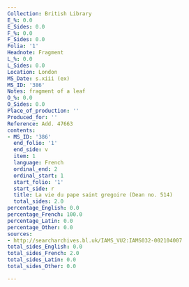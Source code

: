 ```yaml
---
Collection: British Library
E_%: 0.0
E_Sides: 0.0
F_%: 0.0
F_Sides: 0.0
Folia: '1'
Headnote: Fragment
L_%: 0.0
L_Sides: 0.0
Location: London
MS_Date: s.xiii (ex)
MS_ID: '386'
Notes: fragment of a leaf
O_%: 0.0
O_Sides: 0.0
Place_of_production: ''
Produced_for: ''
Reference: Add. 47663
contents:
- MS_ID: '386'
  end_folio: '1'
  end_side: v
  item: 1
  language: French
  ordinal_end: 2
  ordinal_start: 1
  start_folio: '1'
  start_side: r
  title: La vie du pape saint gregoire (Dean no. 514)
  total_sides: 2.0
percentage_English: 0.0
percentage_French: 100.0
percentage_Latin: 0.0
percentage_Other: 0.0
sources:
- http://searcharchives.bl.uk/IAMS_VU2:IAMS032-002104007
total_sides_English: 0.0
total_sides_French: 2.0
total_sides_Latin: 0.0
total_sides_Other: 0.0

---
```

